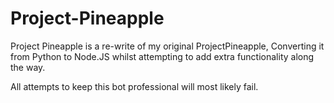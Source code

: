 # Project-Pineapple

Project Pineapple is a re-write of my original ProjectPineapple, Converting it from Python to Node.JS whilst attempting to add extra functionality along the way.

All attempts to keep this bot professional will most likely fail.
